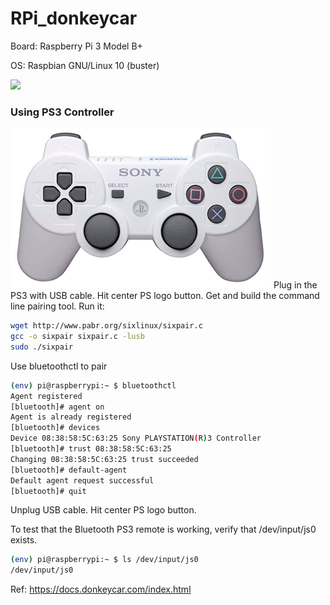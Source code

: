 # RPi_donkeycar
Board: Raspberry Pi 3 Model B+

OS: Raspbian GNU/Linux 10 (buster) 

<img src="https://github.com/cly1213/RPi_donkeycar/blob/main/mycar/resultdemo.gif"/>

### Using PS3 Controller
<img src="https://github.com/cly1213/RPi_donkeycar/blob/main/mycar/ps3_white.png"/>
Plug in the PS3 with USB cable. Hit center PS logo button. Get and build the command line pairing tool. Run it:

```bash
wget http://www.pabr.org/sixlinux/sixpair.c
gcc -o sixpair sixpair.c -lusb
sudo ./sixpair
```

Use bluetoothctl to pair
```bash
(env) pi@raspberrypi:~ $ bluetoothctl
Agent registered
[bluetooth]# agent on
Agent is already registered
[bluetooth]# devices
Device 08:38:58:5C:63:25 Sony PLAYSTATION(R)3 Controller
[bluetooth]# trust 08:38:58:5C:63:25
Changing 08:38:58:5C:63:25 trust succeeded
[bluetooth]# default-agent
Default agent request successful
[bluetooth]# quit
```

Unplug USB cable. Hit center PS logo button.

To test that the Bluetooth PS3 remote is working, verify that /dev/input/js0 exists.

```bash
(env) pi@raspberrypi:~ $ ls /dev/input/js0
/dev/input/js0
```
Ref: https://docs.donkeycar.com/index.html

